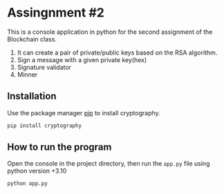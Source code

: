# Assingnment #2

This is a console application in python for the second assignment of the Blockchain class.


1.  It can create a pair of private/public keys based on the RSA algorithm.
2.  Sign a message with a given private key(hex)
3.  Signature validator
4.  Minner


## Installation

Use the package manager [pip](https://pip.pypa.io/en/stable/) to install cryptography.

```bash
pip install cryptography
```

## How to run the program
Open the console in the project directory, then run the `app.py` file using python version +3.10

`python app.py`
